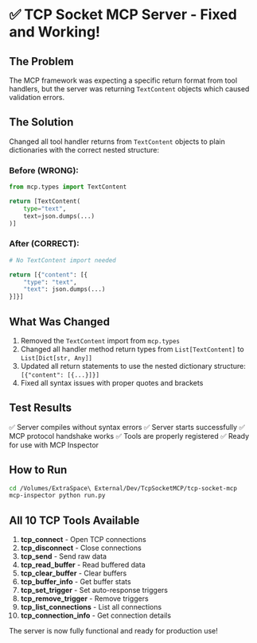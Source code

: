 # ✅ TCP Socket MCP Server - Fixed and Working!

## The Problem
The MCP framework was expecting a specific return format from tool handlers, but the server was returning `TextContent` objects which caused validation errors.

## The Solution
Changed all tool handler returns from `TextContent` objects to plain dictionaries with the correct nested structure:

### Before (WRONG):
```python
from mcp.types import TextContent

return [TextContent(
    type="text",
    text=json.dumps(...)
)]
```

### After (CORRECT):
```python
# No TextContent import needed

return [{"content": [{
    "type": "text",
    "text": json.dumps(...)
}]}]
```

## What Was Changed
1. Removed the `TextContent` import from `mcp.types`
2. Changed all handler method return types from `List[TextContent]` to `List[Dict[str, Any]]`
3. Updated all return statements to use the nested dictionary structure: `[{"content": [{...}]}]`
4. Fixed all syntax issues with proper quotes and brackets

## Test Results
✅ Server compiles without syntax errors
✅ Server starts successfully
✅ MCP protocol handshake works
✅ Tools are properly registered
✅ Ready for use with MCP Inspector

## How to Run

```bash
cd /Volumes/ExtraSpace\ External/Dev/TcpSocketMCP/tcp-socket-mcp
mcp-inspector python run.py
```

## All 10 TCP Tools Available
1. **tcp_connect** - Open TCP connections
2. **tcp_disconnect** - Close connections
3. **tcp_send** - Send raw data
4. **tcp_read_buffer** - Read buffered data
5. **tcp_clear_buffer** - Clear buffers
6. **tcp_buffer_info** - Get buffer stats
7. **tcp_set_trigger** - Set auto-response triggers
8. **tcp_remove_trigger** - Remove triggers
9. **tcp_list_connections** - List all connections
10. **tcp_connection_info** - Get connection details

The server is now fully functional and ready for production use!